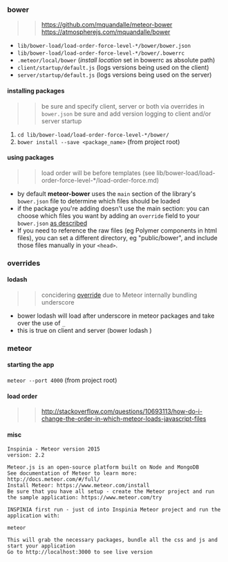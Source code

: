 ### bower
>> https://github.com/mquandalle/meteor-bower
>> https://atmospherejs.com/mquandalle/bower

- `lib/bower-load/load-order-force-level-*/bower/bower.json`
- `lib/bower-load/load-order-force-level-*/bower/.bowerrc`
- `.meteor/local/bower` (*install location* set in bowerrc as absolute path)
- `client/startup/default.js` (logs versions being used on the client)
- `server/startup/default.js` (logs versions being used on the server)

#### installing packages

>> be sure and specify client, server or both via overrides in `bower.json`
>> be sure and add version logging to client and/or server startup

1. `cd lib/bower-load/load-order-force-level-*/bower/`
2. `bower install --save <package_name>` (from project root)

#### using packages

>> load order will be before templates (see lib/bower-load/load-order-force-level-*/load-order-force.md)

- by default **meteor-bower** uses the `main` section of the library's `bower.json` file to determine which files should be loaded
- if the package you're adding doesn't use the main section: you can choose which files you want by adding an `override` field to your `bower.json` [as described](https://github.com/mquandalle/meteor-bower/pull/54)
- If you need to reference the raw files (eg Polymer components in html files), you can set a different directory, eg "public/bower", and include those files manually in your `<head>`.

### overrides

#### lodash

>> concidering [override](https://github.com/stevezhu/meteor-lodash/issues/3#issuecomment-85785322) due to Meteor internally bundling underscore

- bower lodash will load after underscore in meteor packages and take over the use of `_`
- this is true on client and server (bower lodash )

### meteor

#### starting the app

`meteor --port 4000` (from project root)

#### load order
 >> http://stackoverflow.com/questions/10693113/how-do-i-change-the-order-in-which-meteor-loads-javascript-files

#### misc

```
Inspinia - Meteor version 2015
version: 2.2

Meteor.js is an open-source platform built on Node and MongoDB
See documentation of Meteor to learn more: http://docs.meteor.com/#/full/
Install Meteor: https://www.meteor.com/install
Be sure that you have all setup - create the Meteor project and run the sample application: https://www.meteor.com/try

INSPINIA first run - just cd into Inspinia Meteor project and run the application with:

meteor

This will grab the necessary packages, bundle all the css and js and start your application
Go to http://localhost:3000 to see live version
```